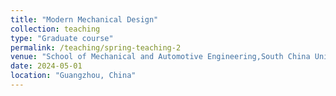 ```yaml
---
title: "Modern Mechanical Design"
collection: teaching
type: "Graduate course"
permalink: /teaching/spring-teaching-2
venue: "School of Mechanical and Automotive Engineering,South China University of Technology"
date: 2024-05-01
location: "Guangzhou, China"
---
```



